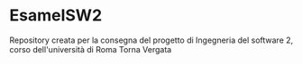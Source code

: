 # EsameISW2
Repository creata per la consegna del progetto di Ingegneria del software 2, corso dell'università di Roma Torna Vergata
